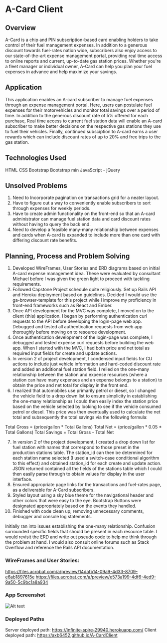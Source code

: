 # A-Card Client

## Overview

A-Card is a chip and PIN subscription-based card enabling holders to take control of their fuel management expenses. In addition to a generous discount towards fuel-rates nation wide, subscribers also enjoy access to our state-of-the-art expense management portal, providing real time access to online reports and current, up-to-date gas station prices. Whether you're a fleet manager or individual owner, A-Card can help you plan your fuel expenses in advance and help maximize your savings.

## Application

This application enables an A-card subscriber to manage fuel expenses through an expense management portal. Here, users can postulate fuel expenses for their motorvehicles and monitor total savings over a period of time. In addition to the generous discount rate of 5% offered for each purchase, Real time access to current fuel station data will enable an A-card subscriber to make better decisions on the respective gas stations they use to fuel their vehicles. Finally, continued subsciption to A-card earns a user rewards which can include discount rates of up to 20% and free trips to the gas station.

## Technologies Used

HTML
CSS
Bootstrap
Bootstrap min
JavaScript - jQuery

## Unsolved Problems

1) Need to Incorporate pagination on transactions grid for a neater layout.
2) Have to figure out a way to conveniently enable subscribers to sort through expenses for weekly periods.
3) Have to create admin functionality on the front-end so that an A-card administrator can manage fuel station data and card discount rates without having to query the back end.
4) Need to develop a feasible many-many relationship between expenses and cards when A-card is expanded to include more than one card with differing discount rate benefits.

## Planning, Process and Problem Solving

1) Developed WireFrames, User Stories and ERD diagrams based on initial A-card expense management idea. These were evaluated by consultant Michael before I was given the green light to proceed with tackling requirements.
2) Followed Capstone Project schedule quite religiously. Set up Rails API and Heroku deployment based on guidelines. Decided I would use the ga-browser-template for this project while I improve my proficiency in front-end frameworks such as React and Ember.
3) Once API development for the MVC was complete, I moved on to the client (this) application. I began by performing authentication curl requests to the API before developing the login-page web app. Debugged and tested all authentication requests from web app thoroughly before moving on to resource development.
4) Once authentication development of the login-page was complete, I debugged and tested expense curl requests before building the web app. When I started with the MVC, I had both price and net total as required input fields for create and update actions.
5) In version 2 of project development, I condensed input fields for CU actions to include just vehicle information and hard-coded discount rate and added an additional fuel station field. I relied on the one-many relationship between the station and expense resources (where a station can have many expenses and an expense belongs to a station) to obtain the price and net total for display in the front end.
6) I realized that automobiles use primarily petrol or diesel, so I changed the vehicle field to a drop down list to ensure simplicity in establishing the one-many relationship as I could then easily index the station price based on the vehicle selected by looking to see if the vehicle consumed petrol or diesel. This price was then eventually used to calculate the net total and subsequently the total savings via the following formula:

Total Gross = (price/gallon * Total Gallons)
Total Net = (price/gallon * 0.05 * Total Gallons)
Total Savings = Total Gross - Total Net

7) In version 2 of the project development, I created a drop down list for fuel station with names that correspond to those preset in the production stations table. The station_id can then be determined for each station name selected (I used a switch-case conditional algorithm to this effect) and obtained station_id for each create and update action. JSON returned contained all the fields of the stations table which I could then easily parse through to obtain values for display in the user interface.
8) Ensured appropriate page links for the transactions and fuel-rates page, as a deliverable for A-Card subscribers.
9) Styled layout using a sky blue theme for the navigational header and other colors that were easy to the eye. Bootstrap Buttons were designated appropriately based on the events they handled.
10) Finished with code clean up; removing unnecessary comments, debugger and console log statements.

Initially ran into issues establishing the one-many relationship. Confusion surrounded specific fields that should be present in each resource table. I would revisit the ERD and write out pseudo code to help me think through the problem at hand. I would also consult online forums such as Stack Overflow and reference the Rails API documentation.

### WireFrames and User Stories:
https://files.acrobat.com/a/preview/14dafb14-09a9-4d33-8709-e6ab1897615e
https://files.acrobat.com/a/preview/e573a199-4df6-4ed9-9a50-5c9bc1a8a934

### App Screenshot

![Alt text](https://drive.google.com/uc?export=view&id=1cHbLGeCFIGT3CF_ogi4DvlSuW3xWXYaU "Transactions Page screen shot")

### Deployed Paths

Server deployed path: https://infinite-spire-29940.herokuapp.com/
Client deployed path: https://axb6452.github.io/A-CardClient
